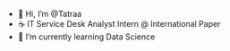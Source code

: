 - 👋 Hi, I’m @Tatraa
- :coffee: IT Service Desk Analyst Intern @ International Paper
- 🌱 I’m currently learning Data Science
